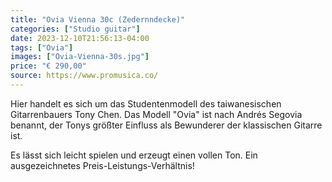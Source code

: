 ```yaml
---
title: "Ovia Vienna 30c (Zedernndecke)"
categories: ["Studio guitar"]
date: 2023-12-10T21:56:13-04:00
tags: ["Ovia"]
images: ["Ovia-Vienna-30s.jpg"]
price: "€ 290,00"
source: https://www.promusica.co/
---
```


Hier handelt es sich um das Studentenmodell des taiwanesischen Gitarrenbauers Tony Chen. Das Modell "Ovia" ist nach Andrés Segovia benannt, der Tonys größter Einfluss als Bewunderer der klassischen Gitarre ist.

Es lässt sich leicht spielen und erzeugt einen vollen Ton. Ein ausgezeichnetes Preis-Leistungs-Verhältnis!
